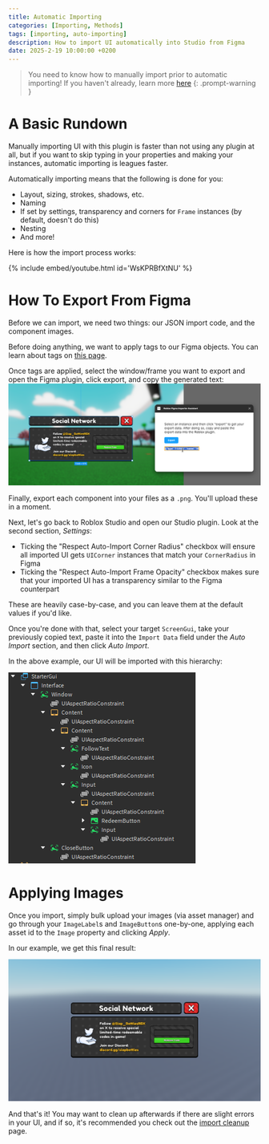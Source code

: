 ```yaml
---
title: Automatic Importing
categories: [Importing, Methods]
tags: [importing, auto-importing]
description: How to import UI automatically into Studio from Figma
date: 2025-2-19 10:00:00 +0200
---
```


<!-- markdownlint-capture -->
<!-- markdownlint-disable -->
> You need to know how to manually import prior to automatic importing! If you haven't already, learn more [here](../manualimporting/)
{: .prompt-warning }
<!-- markdownlint-restore -->

# A Basic Rundown
Manually importing UI with this plugin is faster than not using any plugin at all, but if you want to skip typing in your properties and making your instances, automatic importing is leagues faster.

Automatically importing means that the following is done for you:
* Layout, sizing, strokes, shadows, etc.
* Naming
* If set by settings, transparency and corners for `Frame` instances (by default, doesn't do this)
* Nesting
* And more!

Here is how the import process works:

{% include embed/youtube.html id='WsKPRBfXtNU' %}

# How To Export From Figma
Before we can import, we need two things: our JSON import code, and the component images.

Before doing anything, we want to apply tags to our Figma objects. You can learn about tags on [this page](../importtags/).

Once tags are applied, select the window/frame you want to export and open the Figma plugin, click export, and copy the generated text:
![image](/assets/docs/automaticimporting/exportExample.png)

Finally, export each component into your files as a `.png`. You'll upload these in a moment.

Next, let's go back to Roblox Studio and open our Studio plugin. Look at the second section, *Settings*:
* Ticking the "Respect Auto-Import Corner Radius" checkbox will ensure all imported UI gets `UICorner` instances that match your `CornerRadius` in Figma
* Ticking the "Respect Auto-Import Frame Opacity" checkbox makes sure that your imported UI has a transparency similar to the Figma counterpart

These are heavily case-by-case, and you can leave them at the default values if you'd like.

Once you're done with that, select your target `ScreenGui`, take your previously copied text, paste it into the `Import Data` field under the *Auto Import* section, and then click *Auto Import*.

In the above example, our UI will be imported with this hierarchy:

![image](/assets/docs/automaticimporting/studioHierarchy.png)

# Applying Images
Once you import, simply bulk upload your images (via asset manager) and go through your `ImageLabel`s and `ImageButton`s one-by-one, applying each asset id to the `Image` property and clicking *Apply*.

In our example, we get this final result:

![image](/assets/docs/automaticimporting/finalResult.png)

And that's it! You may want to clean up afterwards if there are slight errors in your UI, and if so, it's recommended you check out the [import cleanup](../importcleanup) page.